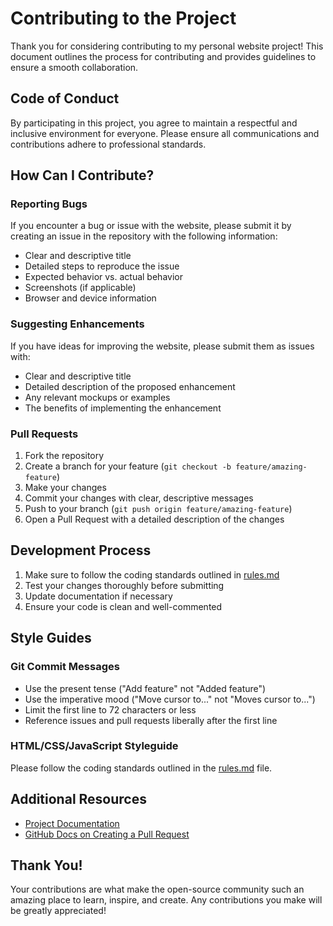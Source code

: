 # Contributing to the Project

Thank you for considering contributing to my personal website project! This document outlines the process for contributing and provides guidelines to ensure a smooth collaboration.

## Code of Conduct

By participating in this project, you agree to maintain a respectful and inclusive environment for everyone. Please ensure all communications and contributions adhere to professional standards.

## How Can I Contribute?

### Reporting Bugs

If you encounter a bug or issue with the website, please submit it by creating an issue in the repository with the following information:

- Clear and descriptive title
- Detailed steps to reproduce the issue
- Expected behavior vs. actual behavior
- Screenshots (if applicable)
- Browser and device information

### Suggesting Enhancements

If you have ideas for improving the website, please submit them as issues with:

- Clear and descriptive title
- Detailed description of the proposed enhancement
- Any relevant mockups or examples
- The benefits of implementing the enhancement

### Pull Requests

1. Fork the repository
2. Create a branch for your feature (`git checkout -b feature/amazing-feature`)
3. Make your changes
4. Commit your changes with clear, descriptive messages
5. Push to your branch (`git push origin feature/amazing-feature`)
6. Open a Pull Request with a detailed description of the changes

## Development Process

1. Make sure to follow the coding standards outlined in [rules.md](rules.md)
2. Test your changes thoroughly before submitting
3. Update documentation if necessary
4. Ensure your code is clean and well-commented

## Style Guides

### Git Commit Messages

- Use the present tense ("Add feature" not "Added feature")
- Use the imperative mood ("Move cursor to..." not "Moves cursor to...")
- Limit the first line to 72 characters or less
- Reference issues and pull requests liberally after the first line

### HTML/CSS/JavaScript Styleguide

Please follow the coding standards outlined in the [rules.md](rules.md) file.

## Additional Resources

- [Project Documentation](README.md)
- [GitHub Docs on Creating a Pull Request](https://docs.github.com/en/github/collaborating-with-issues-and-pull-requests/creating-a-pull-request)

## Thank You!

Your contributions are what make the open-source community such an amazing place to learn, inspire, and create. Any contributions you make will be greatly appreciated! 